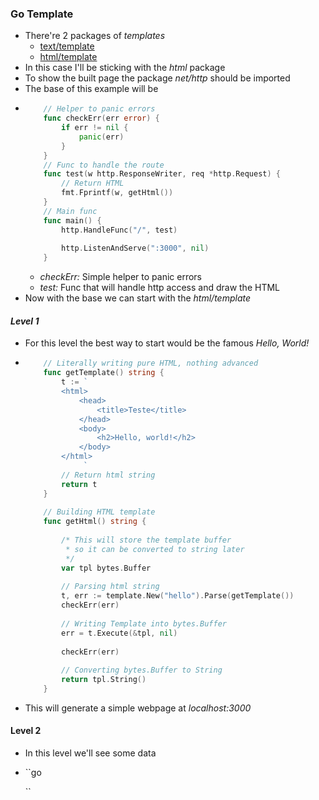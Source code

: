 ### Go Template
- There're 2 packages of _templates_
    - [text/template](https://golang.org/pkg/text/template/)
    - [html/template](https://golang.org/pkg/html/template/)
- In this case I'll be sticking with the _html_ package
- To show the built page the package _net/http_ should be imported
- The base of this example will be
-   ```go
        // Helper to panic errors
        func checkErr(err error) {
        	if err != nil {
        		panic(err)
        	}
        }
        // Func to handle the route 
        func test(w http.ResponseWriter, req *http.Request) {
        	// Return HTML
        	fmt.Fprintf(w, getHtml())
        }
        // Main func
        func main() {
        	http.HandleFunc("/", test)
        
        	http.ListenAndServe(":3000", nil)
        }

    ```
    - _checkErr:_ Simple helper to panic errors
    - _test:_ Func that will handle http access and draw the HTML
- Now with the base we can start with the _html/template_
#### _Level 1_
- For this level the best way to start would be the famous _Hello, World!_
-   ```go
        // Literally writing pure HTML, nothing advanced
        func getTemplate() string {
        	t := `
        	<html>
        		<head>
        			<title>Teste</title>
        		</head>
        		<body>
        			<h2>Hello, world!</h2>
        		</body>
        	</html>
        		 `
        	// Return html string
        	return t
        }
        
        // Building HTML template
        func getHtml() string {
        
        	/* This will store the template buffer
        	 * so it can be converted to string later
        	 */
        	var tpl bytes.Buffer
        
        	// Parsing html string
        	t, err := template.New("hello").Parse(getTemplate())
        	checkErr(err)
        
        	// Writing Template into bytes.Buffer
        	err = t.Execute(&tpl, nil)
        
        	checkErr(err)
        
        	// Converting bytes.Buffer to String
        	return tpl.String()
        }
    ``` 
- This will generate a simple webpage at _localhost:3000_ 
#### Level 2
- In this level we'll see some data
-   ``go

    ``
